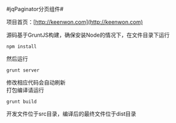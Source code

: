#jqPaginator分页组件#

项目首页：[http://keenwon.com](http://keenwon.com)

源码基于GruntJS构建，确保安装Node的情况下，在文件目录下运行

    npm install
    
然后运行

    grunt server
    
修改相应代码会自动刷新  
打包编译请运行

    grunt build
    
开发文件位于src目录，编译后的最终文件位于dist目录